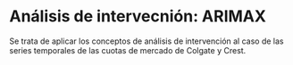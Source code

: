 # Análisis de intervecnión: ARIMAX 
Se trata de aplicar los conceptos de análisis de intervención al caso de las 
series temporales de las cuotas de mercado de Colgate y Crest.
